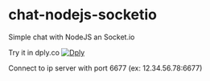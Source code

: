 # chat-nodejs-socketio

Simple chat with NodeJS an Socket.io

Try it in dply.co
[![Dply](https://dply.co/b.svg)](https://dply.co/b/eZkqt5CJ)

Connect to ip server with port 6677 (ex: 12.34.56.78:6677)
